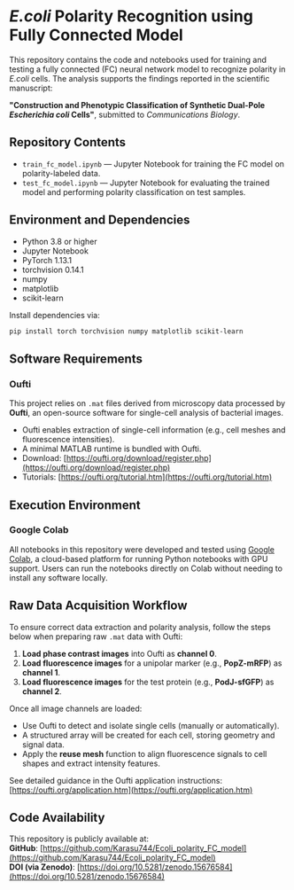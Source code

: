 # *E.coli* Polarity Recognition using Fully Connected Model

This repository contains the code and notebooks used for training and testing a fully connected (FC) neural network model to recognize polarity in *E.coli* cells. The analysis supports the findings reported in the scientific manuscript:

**"Construction and Phenotypic Classification of Synthetic Dual-Pole *Escherichia coli* Cells"**, submitted to *Communications Biology*.

## Repository Contents

- `train_fc_model.ipynb` — Jupyter Notebook for training the FC model on polarity-labeled data.
- `test_fc_model.ipynb` — Jupyter Notebook for evaluating the trained model and performing polarity classification on test samples.

## Environment and Dependencies

- Python 3.8 or higher
- Jupyter Notebook
- PyTorch 1.13.1
- torchvision 0.14.1
- numpy
- matplotlib
- scikit-learn

Install dependencies via:

```bash
pip install torch torchvision numpy matplotlib scikit-learn
```

## Software Requirements

### Oufti

This project relies on `.mat` files derived from microscopy data processed by **Oufti**, an open-source software for single-cell analysis of bacterial images.

- Oufti enables extraction of single-cell information (e.g., cell meshes and fluorescence intensities).
- A minimal MATLAB runtime is bundled with Oufti.
- Download: [https://oufti.org/download/register.php](https://oufti.org/download/register.php)
- Tutorials: [https://oufti.org/tutorial.htm](https://oufti.org/tutorial.htm)

## Execution Environment

### Google Colab

All notebooks in this repository were developed and tested using [Google Colab](https://colab.research.google.com/), a cloud-based platform for running Python notebooks with GPU support. Users can run the notebooks directly on Colab without needing to install any software locally.

## Raw Data Acquisition Workflow

To ensure correct data extraction and polarity analysis, follow the steps below when preparing raw `.mat` data with Oufti:

1. **Load phase contrast images** into Oufti as **channel 0**.  
2. **Load fluorescence images** for a unipolar marker (e.g., **PopZ-mRFP**) as **channel 1**.  
3. **Load fluorescence images** for the test protein (e.g., **PodJ-sfGFP**) as **channel 2**.

Once all image channels are loaded:

- Use Oufti to detect and isolate single cells (manually or automatically).
- A structured array will be created for each cell, storing geometry and signal data.
- Apply the **reuse mesh** function to align fluorescence signals to cell shapes and extract intensity features.

See detailed guidance in the Oufti application instructions:  
[https://oufti.org/application.htm](https://oufti.org/application.htm)

## Code Availability

This repository is publicly available at:  
**GitHub**: [https://github.com/Karasu744/Ecoli_polarity_FC_model](https://github.com/Karasu744/Ecoli_polarity_FC_model)  
**DOI (via Zenodo)**: [https://doi.org/10.5281/zenodo.15676584](https://doi.org/10.5281/zenodo.15676584)


